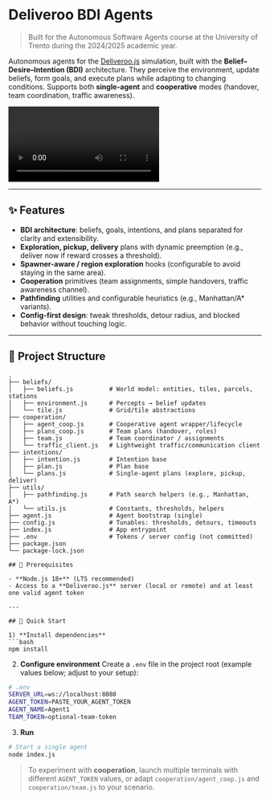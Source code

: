 # Deliveroo BDI Agents

> Built for the Autonomous Software Agents course at the University of Trento during the 2024/2025 academic year.

Autonomous agents for the [Deliveroo.js](https://github.com/unitn-ASA/Deliveroo.js) simulation, built with the **Belief–Desire–Intention (BDI)** architecture. They perceive the environment, update beliefs, form goals, and execute plans while adapting to changing conditions. Supports both **single-agent** and **cooperative** modes (handover, team coordination, traffic awareness).

![Example](video_example.mp4)

---

## ✨ Features

- **BDI architecture**: beliefs, goals, intentions, and plans separated for clarity and extensibility.
- **Exploration, pickup, delivery** plans with dynamic preemption (e.g., deliver now if reward crosses a threshold).
- **Spawner-aware / region exploration** hooks (configurable to avoid staying in the same area).
- **Cooperation** primitives (team assignments, simple handovers, traffic awareness channel).
- **Pathfinding** utilities and configurable heuristics (e.g., Manhattan/A* variants).
- **Config-first design**: tweak thresholds, detour radius, and blocked behavior without touching logic.

---

## 📁 Project Structure

```
.
├── beliefs/
│   ├── beliefs.js          # World model: entities, tiles, parcels, stations
│   ├── environment.js      # Percepts → belief updates
│   └── tile.js             # Grid/tile abstractions
├── cooperation/
│   ├── agent_coop.js       # Cooperative agent wrapper/lifecycle
│   ├── plans_coop.js       # Team plans (handover, roles)
│   ├── team.js             # Team coordinator / assignments
│   └── traffic_client.js   # Lightweight traffic/communication client
├── intentions/
│   ├── intention.js        # Intention base
│   ├── plan.js             # Plan base
│   └── plans.js            # Single-agent plans (explore, pickup, deliver)
├── utils/
│   ├── pathfinding.js      # Path search helpers (e.g., Manhattan, A*)
│   └── utils.js            # Constants, thresholds, helpers
├── agent.js                # Agent bootstrap (single)
├── config.js               # Tunables: thresholds, detours, timeouts
├── index.js                # App entrypoint
├── .env                    # Tokens / server config (not committed)
├── package.json
└── package-lock.json

## 🧰 Prerequisites

- **Node.js 18+** (LTS recommended)
- Access to a **Deliveroo.js** server (local or remote) and at least one valid agent token

---

## 🚀 Quick Start

1) **Install dependencies**
```bash
npm install
```

2) **Configure environment**
Create a `.env` file in the project root (example values below; adjust to your setup):

```bash
# .env
SERVER_URL=ws://localhost:8080
AGENT_TOKEN=PASTE_YOUR_AGENT_TOKEN
AGENT_NAME=Agent1
TEAM_TOKEN=optional-team-token
```

3) **Run**
```bash
# Start a single agent
node index.js
```

> To experiment with **cooperation**, launch multiple terminals with different `AGENT_TOKEN` values, or adapt `cooperation/agent_coop.js` and `cooperation/team.js` to your scenario.
